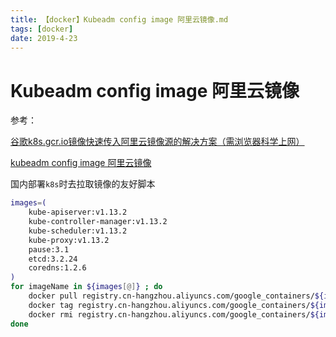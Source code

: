 ```yaml
---
title: 【docker】Kubeadm config image 阿里云镜像.md
tags: [docker]
date: 2019-4-23
---
```


# Kubeadm config image 阿里云镜像

参考：

[谷歌k8s.gcr.io镜像快速传入阿里云镜像源的解决方案（需浏览器科学上网）](https://zhuanlan.zhihu.com/p/52122243)

[kubeadm config image 阿里云镜像](https://www.jianshu.com/p/bd97c06bd5b0)

国内部署`k8s`时去拉取镜像的友好脚本

```bash
images=(
    kube-apiserver:v1.13.2
    kube-controller-manager:v1.13.2
    kube-scheduler:v1.13.2
    kube-proxy:v1.13.2
    pause:3.1
    etcd:3.2.24
    coredns:1.2.6
)
for imageName in ${images[@]} ; do
    docker pull registry.cn-hangzhou.aliyuncs.com/google_containers/${imageName}
    docker tag registry.cn-hangzhou.aliyuncs.com/google_containers/${image} k8s.gcr.io/${imageName}
    docker rmi registry.cn-hangzhou.aliyuncs.com/google_containers/${imageName}
done
```

